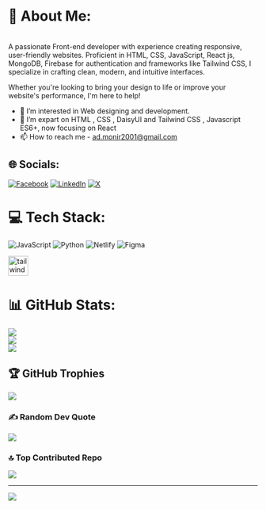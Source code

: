 # 💫 About Me:
<br>A passionate Front-end developer with experience creating responsive, user-friendly websites. Proficient in HTML, CSS, JavaScript, React js, MongoDB, Firebase for authentication and frameworks like Tailwind CSS, I specialize in crafting clean, modern, and intuitive interfaces.

Whether you're looking to bring your design to life or improve your website's performance, I'm here to help!<br>
- 👀 I’m interested in Web designing and development.
- 🌱 I’m expart on HTML , CSS , DaisyUI and Tailwind CSS , Javascript ES6+, now focusing on React
- 📫 How to reach me - ad.monir2001@gmail.com

## 🌐 Socials:
[![Facebook](https://img.shields.io/badge/Facebook-%231877F2.svg?logo=Facebook&logoColor=white)](https://facebook.com/monir01784) [![LinkedIn](https://img.shields.io/badge/LinkedIn-%230077B5.svg?logo=linkedin&logoColor=white)](https://linkedin.com/in/moniruzzaman-monir-027049282) [![X](https://img.shields.io/badge/X-black.svg?logo=X&logoColor=white)](https://x.com/@monir01784) 

# 💻 Tech Stack:
![JavaScript](https://img.shields.io/badge/javascript-%23323330.svg?style=for-the-badge&logo=javascript&logoColor=%23F7DF1E) ![Python](https://img.shields.io/badge/python-3670A0?style=for-the-badge&logo=python&logoColor=ffdd54) ![Netlify](https://img.shields.io/badge/netlify-%23000000.svg?style=for-the-badge&logo=netlify&logoColor=#00C7B7) ![Figma](https://img.shields.io/badge/figma-%23F24E1E.svg?style=for-the-badge&logo=figma&logoColor=white) <p align="left"> <a href="https://tailwindcss.com/" target="_blank" rel="noreferrer"> <img src="https://www.vectorlogo.zone/logos/tailwindcss/tailwindcss-icon.svg" alt="tailwind" width="40" height="40"/> </a> </p>

# 📊 GitHub Stats:
![](https://github-readme-stats.vercel.app/api?username=ad-monir2001&theme=dark&hide_border=false&include_all_commits=true&count_private=true)<br/>
![](https://github-readme-streak-stats.herokuapp.com/?user=ad-monir2001&theme=dark&hide_border=false)<br/>
![](https://github-readme-stats.vercel.app/api/top-langs/?username=ad-monir2001&theme=dark&hide_border=false&include_all_commits=true&count_private=true&layout=compact)

## 🏆 GitHub Trophies
![](https://github-profile-trophy.vercel.app/?username=ad-monir2001&theme=tokyonight&no-frame=false&no-bg=true&margin-w=4)

### ✍️ Random Dev Quote
![](https://quotes-github-readme.vercel.app/api?type=horizontal&theme=radical)

### 🔝 Top Contributed Repo
![](https://github-contributor-stats.vercel.app/api?username=ad-monir2001&limit=5&theme=dark&combine_all_yearly_contributions=true)

---
[![](https://visitcount.itsvg.in/api?id=ad-monir2001&icon=7&color=3)](https://visitcount.itsvg.in)




<!---
ad-monir2001/ad-monir2001 is a ✨ special ✨ repository because its `README.md` (this file) appears on your GitHub profile.
You can click the Preview link to take a look at your changes.
--->
